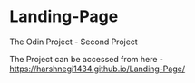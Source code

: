 # Landing-Page
The Odin Project - Second Project

The Project can be accessed from here - https://harshnegi1434.github.io/Landing-Page/
